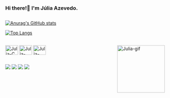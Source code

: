 ### Hi there!👋 I'm Júlia Azevedo.
##
[![Anurag's GitHub stats](https://github-readme-stats.vercel.app/api?username=julia-azevedo&hide=prs&count_private=true&show_icons=true&theme=holi&include_all_commits=true&show_owner=true)](https://github.com/julia-azevedo/github-readme-stats)

[![Top Langs](https://github-readme-stats.vercel.app/api/top-langs/?username=julia-azevedo&layout=compact&theme=holi)](https://github.com/julia-azevedo/github-readme-stats)
<div style="display: inline_block"><br>
  <img align="center" alt="Julia-C" height="30" width="40" src="https://cdn.jsdelivr.net/gh/devicons/devicon@latest/icons/c/c-original.svg"/>
  <img align="center" alt="Julia-Python" height="30" width="40" src="https://cdn.jsdelivr.net/gh/devicons/devicon@latest/icons/python/python-original.svg"/>
  <img align="center" alt="Julia-Java" height="30" width="40" src="https://cdn.jsdelivr.net/gh/devicons/devicon@latest/icons/java/java-original.svg" />
  <img align="right" alt="Julia-gif" height="150" width="150" src = "https://cdn.discordapp.com/attachments/1123613634086572138/1234979064226513039/ezgif.com-animated-gif-maker.gif?ex=6632b361&is=663161e1&hm=744d5ed095bc495156e2902c1e8e7cf410a0306c842cb86d94aaa80e28decf83&"
</div>

##
<div> 

  <a href="https://instagram.com/juliazvdp" target="_blank"><img src="https://img.shields.io/badge/-Instagram-%23E4405F?style=for-the-badge&logo=instagram&logoColor=white" target="_blank"></a>
 <a href="discordapp.com/users/1092826129439654038" target="_blank"><img src="https://img.shields.io/badge/Discord-7289DA?style=for-the-badge&logo=discord&logoColor=white" target="_blank"></a> 
  <a href = "mailto:jap@ic.ufal.br"><img src="https://img.shields.io/badge/-Gmail-%23333?style=for-the-badge&logo=gmail&logoColor=white" target="_blank"></a>
  <a href="https://www.linkedin.com/in/juliazvdp" target="_blank"><img src="https://img.shields.io/badge/-LinkedIn-%230077B5?style=for-the-badge&logo=linkedin&logoColor=white" target="_blank"></a> 
  
</div>



